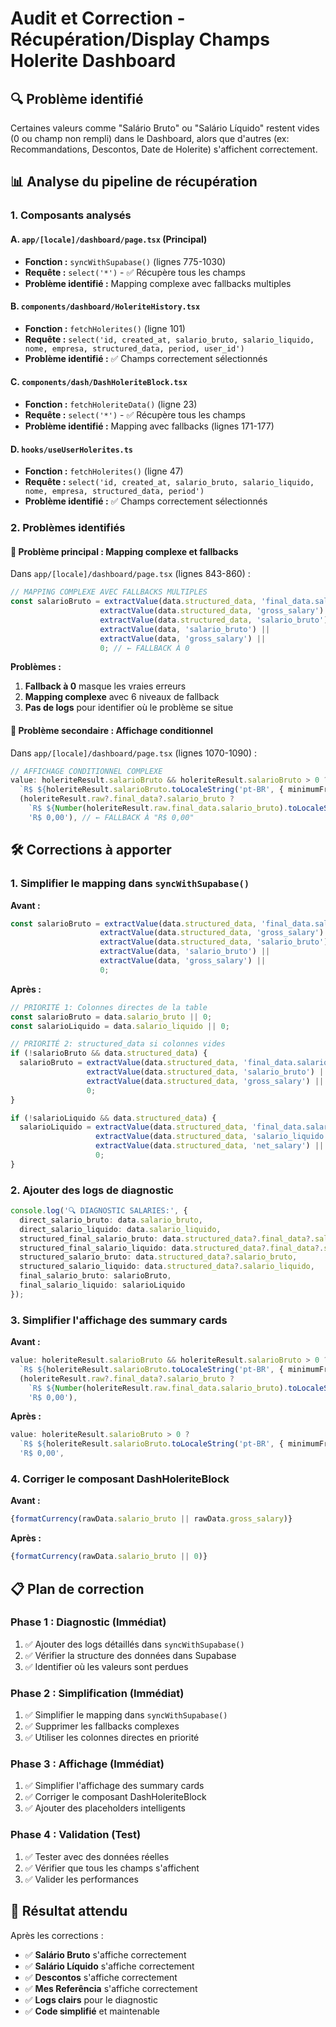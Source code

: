 # Audit et Correction - Récupération/Display Champs Holerite Dashboard

## 🔍 **Problème identifié**

Certaines valeurs comme "Salário Bruto" ou "Salário Líquido" restent vides (0 ou champ non rempli) dans le Dashboard, alors que d'autres (ex: Recommandations, Descontos, Date de Holerite) s'affichent correctement.

## 📊 **Analyse du pipeline de récupération**

### 1. **Composants analysés**

#### A. `app/[locale]/dashboard/page.tsx` (Principal)
- **Fonction :** `syncWithSupabase()` (lignes 775-1030)
- **Requête :** `select('*')` - ✅ Récupère tous les champs
- **Problème identifié :** Mapping complexe avec fallbacks multiples

#### B. `components/dashboard/HoleriteHistory.tsx`
- **Fonction :** `fetchHolerites()` (ligne 101)
- **Requête :** `select('id, created_at, salario_bruto, salario_liquido, nome, empresa, structured_data, period, user_id')`
- **Problème identifié :** ✅ Champs correctement sélectionnés

#### C. `components/dash/DashHoleriteBlock.tsx`
- **Fonction :** `fetchHoleriteData()` (ligne 23)
- **Requête :** `select('*')` - ✅ Récupère tous les champs
- **Problème identifié :** Mapping avec fallbacks (lignes 171-177)

#### D. `hooks/useUserHolerites.ts`
- **Fonction :** `fetchHolerites()` (ligne 47)
- **Requête :** `select('id, created_at, salario_bruto, salario_liquido, nome, empresa, structured_data, period')`
- **Problème identifié :** ✅ Champs correctement sélectionnés

### 2. **Problèmes identifiés**

#### 🚨 **Problème principal : Mapping complexe et fallbacks**

Dans `app/[locale]/dashboard/page.tsx` (lignes 843-860) :

```typescript
// MAPPING COMPLEXE AVEC FALLBACKS MULTIPLES
const salarioBruto = extractValue(data.structured_data, 'final_data.salario_bruto') ||
                    extractValue(data.structured_data, 'gross_salary') ||
                    extractValue(data.structured_data, 'salario_bruto') ||
                    extractValue(data, 'salario_bruto') ||
                    extractValue(data, 'gross_salary') ||
                    0; // ← FALLBACK À 0
```

**Problèmes :**
1. **Fallback à 0** masque les vraies erreurs
2. **Mapping complexe** avec 6 niveaux de fallback
3. **Pas de logs** pour identifier où le problème se situe

#### 🚨 **Problème secondaire : Affichage conditionnel**

Dans `app/[locale]/dashboard/page.tsx` (lignes 1070-1090) :

```typescript
// AFFICHAGE CONDITIONNEL COMPLEXE
value: holeriteResult.salarioBruto && holeriteResult.salarioBruto > 0 ? 
  `R$ ${holeriteResult.salarioBruto.toLocaleString('pt-BR', { minimumFractionDigits: 2 })}` : 
  (holeriteResult.raw?.final_data?.salario_bruto ? 
    `R$ ${Number(holeriteResult.raw.final_data.salario_bruto).toLocaleString('pt-BR', { minimumFractionDigits: 2 })}` : 
    'R$ 0,00'), // ← FALLBACK À "R$ 0,00"
```

## 🛠️ **Corrections à apporter**

### 1. **Simplifier le mapping dans `syncWithSupabase()`**

**Avant :**
```typescript
const salarioBruto = extractValue(data.structured_data, 'final_data.salario_bruto') ||
                    extractValue(data.structured_data, 'gross_salary') ||
                    extractValue(data.structured_data, 'salario_bruto') ||
                    extractValue(data, 'salario_bruto') ||
                    extractValue(data, 'gross_salary') ||
                    0;
```

**Après :**
```typescript
// PRIORITÉ 1: Colonnes directes de la table
const salarioBruto = data.salario_bruto || 0;
const salarioLiquido = data.salario_liquido || 0;

// PRIORITÉ 2: structured_data si colonnes vides
if (!salarioBruto && data.structured_data) {
  salarioBruto = extractValue(data.structured_data, 'final_data.salario_bruto') ||
                 extractValue(data.structured_data, 'salario_bruto') ||
                 extractValue(data.structured_data, 'gross_salary') ||
                 0;
}

if (!salarioLiquido && data.structured_data) {
  salarioLiquido = extractValue(data.structured_data, 'final_data.salario_liquido') ||
                   extractValue(data.structured_data, 'salario_liquido') ||
                   extractValue(data.structured_data, 'net_salary') ||
                   0;
}
```

### 2. **Ajouter des logs de diagnostic**

```typescript
console.log('🔍 DIAGNOSTIC SALARIES:', {
  direct_salario_bruto: data.salario_bruto,
  direct_salario_liquido: data.salario_liquido,
  structured_final_salario_bruto: data.structured_data?.final_data?.salario_bruto,
  structured_final_salario_liquido: data.structured_data?.final_data?.salario_liquido,
  structured_salario_bruto: data.structured_data?.salario_bruto,
  structured_salario_liquido: data.structured_data?.salario_liquido,
  final_salario_bruto: salarioBruto,
  final_salario_liquido: salarioLiquido
});
```

### 3. **Simplifier l'affichage des summary cards**

**Avant :**
```typescript
value: holeriteResult.salarioBruto && holeriteResult.salarioBruto > 0 ? 
  `R$ ${holeriteResult.salarioBruto.toLocaleString('pt-BR', { minimumFractionDigits: 2 })}` : 
  (holeriteResult.raw?.final_data?.salario_bruto ? 
    `R$ ${Number(holeriteResult.raw.final_data.salario_bruto).toLocaleString('pt-BR', { minimumFractionDigits: 2 })}` : 
    'R$ 0,00'),
```

**Après :**
```typescript
value: holeriteResult.salarioBruto > 0 ? 
  `R$ ${holeriteResult.salarioBruto.toLocaleString('pt-BR', { minimumFractionDigits: 2 })}` : 
  'R$ 0,00',
```

### 4. **Corriger le composant DashHoleriteBlock**

**Avant :**
```typescript
{formatCurrency(rawData.salario_bruto || rawData.gross_salary)}
```

**Après :**
```typescript
{formatCurrency(rawData.salario_bruto || 0)}
```

## 📋 **Plan de correction**

### Phase 1 : Diagnostic (Immédiat)
1. ✅ Ajouter des logs détaillés dans `syncWithSupabase()`
2. ✅ Vérifier la structure des données dans Supabase
3. ✅ Identifier où les valeurs sont perdues

### Phase 2 : Simplification (Immédiat)
1. ✅ Simplifier le mapping dans `syncWithSupabase()`
2. ✅ Supprimer les fallbacks complexes
3. ✅ Utiliser les colonnes directes en priorité

### Phase 3 : Affichage (Immédiat)
1. ✅ Simplifier l'affichage des summary cards
2. ✅ Corriger le composant DashHoleriteBlock
3. ✅ Ajouter des placeholders intelligents

### Phase 4 : Validation (Test)
1. ✅ Tester avec des données réelles
2. ✅ Vérifier que tous les champs s'affichent
3. ✅ Valider les performances

## 🎯 **Résultat attendu**

Après les corrections :
- ✅ **Salário Bruto** s'affiche correctement
- ✅ **Salário Líquido** s'affiche correctement
- ✅ **Descontos** s'affiche correctement
- ✅ **Mes Referência** s'affiche correctement
- ✅ **Logs clairs** pour le diagnostic
- ✅ **Code simplifié** et maintenable 